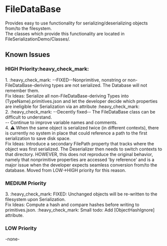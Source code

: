 # FileDataBase
Provides easy to use functionality for serializing/deserializing objects from/to the filesystem. </br>
The classes which provide this functionality are located in FileSerializationDemo/Classes/.</br>
## Known Issues
<h3>HIGH Priority:heavy_check_mark:</h3>
1. :heavy_check_mark: --FIXED--Nonprimitive, nonstring or non-FileDataBase-deriving types are not serialized. The Database will not remember them.</br>
  Fix Ideas: Serialize all non-FileDataBase-deriving Types into (TypeName).primitives.json and let the developer decide which properties are ineligible for Serialization via an attribute :heavy_check_mark:</br>
2. :heavy_check_mark: --Decently fixed-- The FileDataBase class can be difficult to understand.</br>
  -- Continue to improve variable names and comments.</br>
4. ⚠️ When the same object is serialized twice (in different contexts), there is currently no system in place that could reference a path to the first serialization to save disk space. </br>
Fix Ideas: Introduce a secondary FilePath property that tracks where the object was first serialized. The Deserializer then needs to switch contexts to that directory. HOWEVER, this does not reproduce the original behavior, namely that nonprimitive properties are accessed 'by reference' and is a major issue when the developer expects seamless conversion from/to the database. Moved from LOW->HIGH priority for this reason.</br>
<h3>MEDIUM Priority</h3>
3. :heavy_check_mark: FIXED: Unchanged objects will be re-written to the filesystem upon Serialization.</br>
  Fix Ideas: Compute a hash and compare hashes before writing to primitives.json. :heavy_check_mark: Small todo: Add [ObjectHashIgnore] attribute.</br>
<h3>LOW Priority</h3>
-none-
